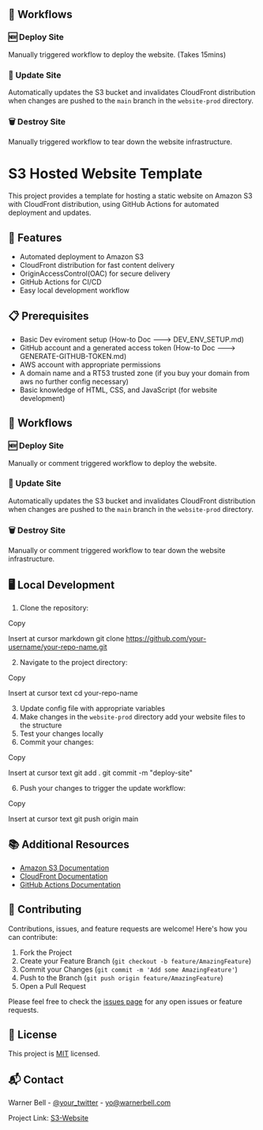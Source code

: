 
## 🔄 Workflows

### 🆕 Deploy Site
Manually triggered workflow to deploy the website. (Takes 15mins)

### 🔄 Update Site
Automatically updates the S3 bucket and invalidates CloudFront distribution when changes are pushed to the `main` branch in the `website-prod` directory.

### 🗑️ Destroy Site
Manually triggered workflow to tear down the website infrastructure.
# S3 Hosted Website Template

This project provides a template for hosting a static website on Amazon S3 with CloudFront distribution, using GitHub Actions for automated deployment and updates.

## 🚀 Features

- Automated deployment to Amazon S3
- CloudFront distribution for fast content delivery
- OriginAccessControl(OAC) for secure delivery
- GitHub Actions for CI/CD
- Easy local development workflow

## 📋 Prerequisites

- Basic Dev eviroment setup (How-to Doc ---> DEV_ENV_SETUP.md)
- GitHub account and a generated access token (How-to Doc ---> GENERATE-GITHUB-TOKEN.md)
- AWS account with appropriate permissions
- A domain name and a RT53 trusted zone (if you buy your domain from aws no further config necessary)
- Basic knowledge of HTML, CSS, and JavaScript (for website development)

## 🔄 Workflows

### 🆕 Deploy Site
Manually or comment triggered workflow to deploy the website.

### 🔄 Update Site
Automatically updates the S3 bucket and invalidates CloudFront distribution when changes are pushed to the `main` branch in the `website-prod` directory.

### 🗑️ Destroy Site
Manually or comment triggered workflow to tear down the website infrastructure.

## 🖥️ Local Development


1. Clone the repository:

Copy

Insert at cursor
markdown
git clone https://github.com/your-username/your-repo-name.git

2. Navigate to the project directory:

Copy

Insert at cursor
text
cd your-repo-name

3. Update config file with appropriate variables
4. Make changes in the `website-prod` directory add your website files to the structure
5. Test your changes locally
6. Commit your changes:

Copy

Insert at cursor
text
git add .
git commit -m "deploy-site"

6. Push your changes to trigger the update workflow:

Copy

Insert at cursor
text
git push origin main


## 📚 Additional Resources

- [Amazon S3 Documentation](https://docs.aws.amazon.com/s3/)
- [CloudFront Documentation](https://docs.aws.amazon.com/cloudfront/)
- [GitHub Actions Documentation](https://docs.github.com/en/actions)

## 🤝 Contributing

Contributions, issues, and feature requests are welcome! Here's how you can contribute:

1. Fork the Project
2. Create your Feature Branch (`git checkout -b feature/AmazingFeature`)
3. Commit your Changes (`git commit -m 'Add some AmazingFeature'`)
4. Push to the Branch (`git push origin feature/AmazingFeature`)
5. Open a Pull Request

Please feel free to check the [issues page](link-to-issues) for any open issues or feature requests.

## 📝 License

This project is [MIT](link-to-license) licensed.

## 📬 Contact

Warner Bell - [@your_twitter](https://twitter.com/warnerb3000) - yo@warnerbell.com

Project Link: [S3-Website](https://github.com/Warner-Bell/AWS-S3Hosted-Website-CI_CD)
